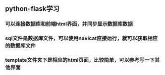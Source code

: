 ## python-flask学习
### 可以连接数据库和前端html界面，并同步显示数据库数据
###  sql文件是数据库文件，可以使用navicat直接运行，就可以获取相应的数据库文件
### template文件夹下是相应的html页面，比较简单，可以参考写一下其他界面

